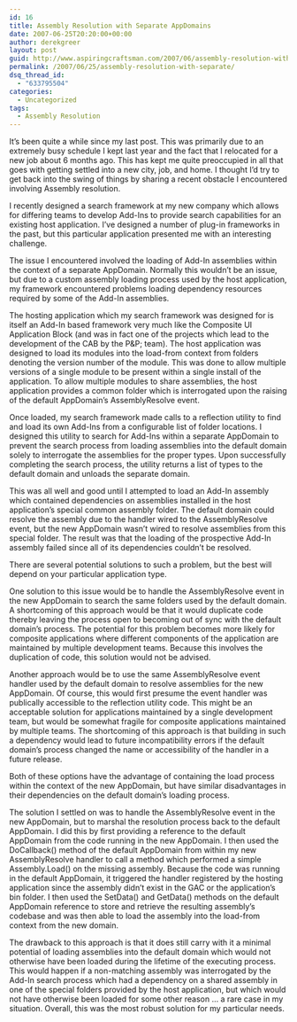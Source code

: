 ```yaml
---
id: 16
title: Assembly Resolution with Separate AppDomains
date: 2007-06-25T20:20:00+00:00
author: derekgreer
layout: post
guid: http://www.aspiringcraftsman.com/2007/06/assembly-resolution-with-separate-appdomains/
permalink: /2007/06/25/assembly-resolution-with-separate/
dsq_thread_id:
  - "633795504"
categories:
  - Uncategorized
tags:
  - Assembly Resolution
---
```

It’s <noindex></noindex> been quite a while since my last post. This was primarily due to an extremely busy schedule I kept last year and the fact that I relocated for a new job about 6 months ago. This has kept me quite preoccupied in all that goes with getting settled into a new city, job, and home. I thought I’d try to get back into the swing of things by sharing a recent obstacle I encountered involving Assembly resolution.

I recently designed a search framework at my new company which allows for differing teams to develop Add-Ins to provide search capabilities for an existing host application. I’ve designed a number of plug-in frameworks in the past, but this particular application presented me with an interesting challenge.

The issue I encountered involved the loading of Add-In assemblies within the context of a separate AppDomain. Normally this wouldn’t be an issue, but due to a custom assembly loading process used by the host application, my framework encountered problems loading dependency resources required by some of the Add-In assemblies.

The hosting application which my search framework was designed for is itself an Add-In based framework very much like the Composite UI Application Block (and was in fact one of the projects which lead to the development of the CAB by the P&P; team). The host application was designed to load its modules into the load-from context from folders denoting the version number of the module. This was done to allow multiple versions of a single module to be present within a single install of the application. To allow multiple modules to share assemblies, the host application provides a common folder which is interrogated upon the raising of the default AppDomain’s AssemblyResolve event.

Once loaded, my search framework made calls to a reflection utility to find and load its own Add-Ins from a configurable list of folder locations. I designed this utility to search for Add-Ins within a separate AppDomain to prevent the search process from loading assemblies into the default domain solely to interrogate the assemblies for the proper types. Upon successfully completing the search process, the utility returns a list of types to the default domain and unloads the separate domain.

This was all well and good until I attempted to load an Add-In assembly which contained dependencies on assemblies installed in the host application’s special common assembly folder. The default domain could resolve the assembly due to the handler wired to the AssemblyResolve event, but the new AppDomain wasn’t wired to resolve assemblies from this special folder. The result was that the loading of the prospective Add-In assembly failed since all of its dependencies couldn’t be resolved.

There are several potential solutions to such a problem, but the best will depend on your particular application type.

One solution to this issue would be to handle the AssemblyResolve event in the new AppDomain to search the same folders used by the default domain. A shortcoming of this approach would be that it would duplicate code thereby leaving the process open to becoming out of sync with the default domain’s process. The potential for this problem becomes more likely for composite applications where different components of the application are maintained by multiple development teams. Because this involves the duplication of code, this solution would not be advised.

Another approach would be to use the same AssemblyResolve event handler used by the default domain to resolve assemblies for the new AppDomain. Of course, this would first presume the event handler was publically accessible to the reflection utility code. This might be an acceptable solution for applications maintained by a single development team, but would be somewhat fragile for composite applications maintained by multiple teams. The shortcoming of this approach is that building in such a dependency would lead to future incompatibility errors if the default domain’s process changed the name or accessibility of the handler in a future release.

Both of these options have the advantage of containing the load process within the context of the new AppDomain, but have similar disadvantages in their dependencies on the default domain’s loading process.

The solution I settled on was to handle the AssemblyResolve event in the new AppDomain, but to marshal the resolution process back to the default AppDomain. I did this by first providing a reference to the default AppDomain from the code running in the new AppDomain. I then used the DoCallback() method of the default AppDomain from within my new AssemblyResolve handler to call a method which performed a simple Assembly.Load() on the missing assembly. Because the code was running in the default AppDomain, it triggered the handler registered by the hosting application since the assembly didn’t exist in the GAC or the application’s bin folder. I then used the SetData() and GetData() methods on the default AppDomain reference to store and retrieve the resulting assembly’s codebase and was then able to load the assembly into the load-from context from the new domain.

The drawback to this approach is that it does still carry with it a minimal potential of loading assemblies into the default domain which would not otherwise have been loaded during the lifetime of the executing process. This would happen if a non-matching assembly was interrogated by the Add-In search process which had a dependency on a shared assembly in one of the special folders provided by the host application, but which would not have otherwise been loaded for some other reason … a rare case in my situation. Overall, this was the most robust solution for my particular needs.